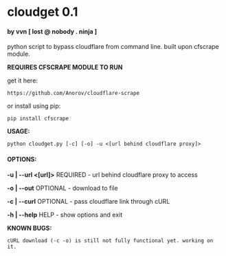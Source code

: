 # cloudget 0.1
#### by vvn [ lost @ nobody . ninja ]

 python script to bypass cloudflare from command line. built upon cfscrape module.

**REQUIRES CFSCRAPE MODULE TO RUN**

get it here:

    https://github.com/Anorov/cloudflare-scrape

or install using pip:

    pip install cfscrape

**USAGE:**

    python cloudget.py [-c] [-o] -u <[url behind cloudflare proxy]>

#### OPTIONS:

**-u | --url <[url]>**
REQUIRED - url behind cloudflare proxy to access

**-o | --out**
OPTIONAL - download to file

**-c | --curl**
OPTIONAL - pass cloudflare link through cURL

**-h | --help**
HELP - show options and exit

**KNOWN BUGS:**

    cURL download (-c -o) is still not fully functional yet. working on it.
